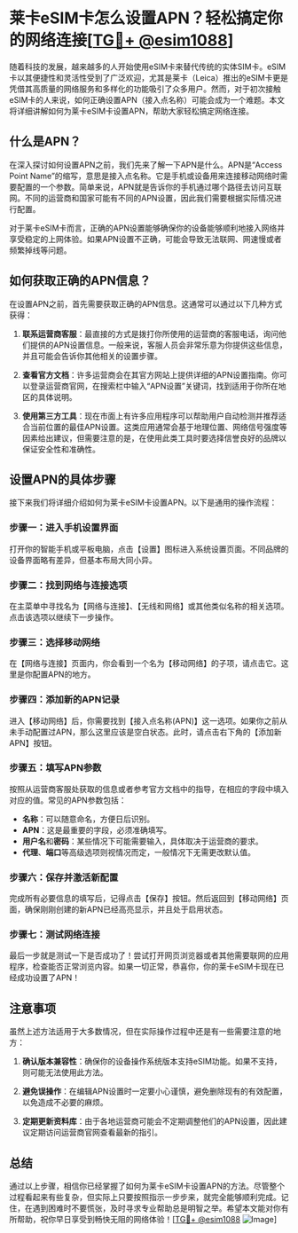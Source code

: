 # 莱卡eSIM卡怎么设置APN？轻松搞定你的网络连接[[TG💪+ @esim1088](https://t.me/s/esim1088)]

随着科技的发展，越来越多的人开始使用eSIM卡来替代传统的实体SIM卡。eSIM卡以其便捷性和灵活性受到了广泛欢迎，尤其是莱卡（Leica）推出的eSIM卡更是凭借其高质量的网络服务和多样化的功能吸引了众多用户。然而，对于初次接触eSIM卡的人来说，如何正确设置APN（接入点名称）可能会成为一个难题。本文将详细讲解如何为莱卡eSIM卡设置APN，帮助大家轻松搞定网络连接。

## 什么是APN？

在深入探讨如何设置APN之前，我们先来了解一下APN是什么。APN是“Access Point Name”的缩写，意思是接入点名称。它是手机或设备用来连接移动网络时需要配置的一个参数。简单来说，APN就是告诉你的手机通过哪个路径去访问互联网。不同的运营商和国家可能有不同的APN设置，因此我们需要根据实际情况进行配置。

对于莱卡eSIM卡而言，正确的APN设置能够确保你的设备能够顺利地接入网络并享受稳定的上网体验。如果APN设置不正确，可能会导致无法联网、网速慢或者频繁掉线等问题。

## 如何获取正确的APN信息？

在设置APN之前，首先需要获取正确的APN信息。这通常可以通过以下几种方式获得：

1. **联系运营商客服**：最直接的方式是拨打你所使用的运营商的客服电话，询问他们提供的APN设置信息。一般来说，客服人员会非常乐意为你提供这些信息，并且可能会告诉你其他相关的设置步骤。

2. **查看官方文档**：许多运营商会在其官方网站上提供详细的APN设置指南。你可以登录运营商官网，在搜索栏中输入“APN设置”关键词，找到适用于你所在地区的具体说明。

3. **使用第三方工具**：现在市面上有许多应用程序可以帮助用户自动检测并推荐适合当前位置的最佳APN设置。这类应用通常会基于地理位置、网络信号强度等因素给出建议，但需要注意的是，在使用此类工具时要选择信誉良好的品牌以保证安全性和准确性。

## 设置APN的具体步骤

接下来我们将详细介绍如何为莱卡eSIM卡设置APN。以下是通用的操作流程：

### 步骤一：进入手机设置界面
打开你的智能手机或平板电脑，点击【设置】图标进入系统设置页面。不同品牌的设备界面略有差异，但基本布局大同小异。

### 步骤二：找到网络与连接选项
在主菜单中寻找名为【网络与连接】、【无线和网络】或其他类似名称的相关选项。点击该选项以继续下一步操作。

### 步骤三：选择移动网络
在【网络与连接】页面内，你会看到一个名为【移动网络】的子项，请点击它。这里是你配置APN的地方。

### 步骤四：添加新的APN记录
进入【移动网络】后，你需要找到【接入点名称(APN)】这一选项。如果你之前从未手动配置过APN，那么这里应该是空白状态。此时，请点击右下角的【添加新APN】按钮。

### 步骤五：填写APN参数
按照从运营商客服处获取的信息或者参考官方文档中的指导，在相应的字段中填入对应的值。常见的APN参数包括：
- **名称**：可以随意命名，方便日后识别。
- **APN**：这是最重要的字段，必须准确填写。
- **用户名**和**密码**：某些情况下可能需要输入，具体取决于运营商的要求。
- **代理**、**端口**等高级选项则视情况而定，一般情况下无需更改默认值。

### 步骤六：保存并激活新配置
完成所有必要信息的填写后，记得点击【保存】按钮。然后返回到【移动网络】页面，确保刚刚创建的新APN已经高亮显示，并且处于启用状态。

### 步骤七：测试网络连接
最后一步就是测试一下是否成功了！尝试打开网页浏览器或者其他需要联网的应用程序，检查能否正常浏览内容。如果一切正常，恭喜你，你的莱卡eSIM卡现在已经成功设置了APN！

## 注意事项

虽然上述方法适用于大多数情况，但在实际操作过程中还是有一些需要注意的地方：

1. **确认版本兼容性**：确保你的设备操作系统版本支持eSIM功能。如果不支持，则可能无法使用此方法。
   
2. **避免误操作**：在编辑APN设置时一定要小心谨慎，避免删除现有的有效配置，以免造成不必要的麻烦。

3. **定期更新资料库**：由于各地运营商可能会不定期调整他们的APN设置，因此建议定期访问运营商官网查看最新的指引。

## 总结

通过以上步骤，相信你已经掌握了如何为莱卡eSIM卡设置APN的方法。尽管整个过程看起来有些复杂，但实际上只要按照指示一步步来，就完全能够顺利完成。记住，在遇到困难时不要慌张，及时寻求专业帮助总是明智之举。希望本文能对你有所帮助，祝你早日享受到畅快无阻的网络体验！[[TG💪+ @esim1088](https://t.me/s/esim1088) ![Image](https://i.postimg.cc/4NQfJmqS/Snipaste-2025-05-13-00-14-12.png)]